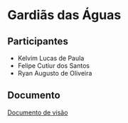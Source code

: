 # Gardiãs das Águas 
## Participantes
- Kelvim Lucas de Paula
- Felipe Cutiur dos Santos
- Ryan Augusto de Oliveira
## Documento 
[Documento de visão](https://docs.google.com/document/d/1o7JtD7Sa1JhI4d-wy4bP6S4e2iJSPG_S/edit?usp=sharing&ouid=108031268001765870711&rtpof=true&sd=true)
